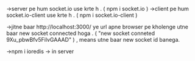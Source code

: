 
->server pe hum socket.io use krte h .  ( npm i socket.io )
->client pe hum socket.io-client use krte h .  ( npm i socket.io-client )

->jitne baar http://localhost:3000/ ye url apne browser pe kholenge utne baar new socket connected hoga . ( "new socket conneted 9Xu_pbwBfv5FilvGAAAD"  ) , means utne baar new socket id banega.


->npm i ioredis -> in server